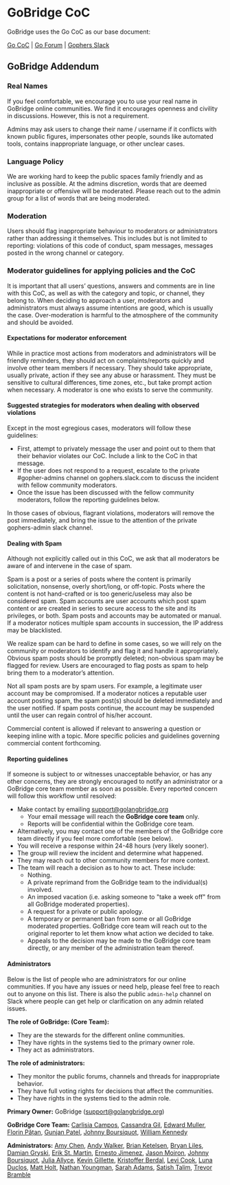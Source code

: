 # GoBridge CoC

GoBridge uses the Go CoC as our base document:

[Go CoC](https://golang.org/conduct) | [Go Forum](https://forum.golangbridge.org/) | [Gophers Slack](http://invite.slack.golangbridge.org)

## GoBridge Addendum

### Real Names
If you feel comfortable, we encourage you to use your real name in GoBridge online communities. We find it encourages openness and civility in discussions. However, this is not a requirement.

Admins may ask users to change their name / username if it conflicts with known public figures, impersonates other people, sounds like automated tools, contains inappropriate language, or other unclear cases.

### Language Policy
We are working hard to keep the public spaces family friendly and as inclusive as possible. At the admins discretion, words that are deemed inappropriate or offensive will be moderated. Please reach out to the admin group for a list of words that are being moderated.

### Moderation
Users should flag inappropriate behaviour to moderators or administrators rather than addressing it themselves. This includes but is not limited to reporting: violations of this code of conduct, spam messages, messages posted in the wrong channel or category.

### Moderator guidelines for applying policies and the CoC
It is important that all users’ questions, answers and comments are in line with this CoC, as well as with the category and topic, or channel, they belong to. When deciding to approach a user, moderators and administrators must always assume intentions are good, which is usually the case. Over-moderation is harmful to the atmosphere of the community and should be avoided.

#### Expectations for moderator enforcement
While in practice most actions from moderators and administrators will be friendly reminders, they should act on complaints/reports quickly and involve other team members if necessary. They should take appropriate, usually private, action if they see any abuse or harassment. They must be sensitive to cultural differences, time zones, etc., but take prompt action when necessary. A moderator is one who exists to serve the community.

#### Suggested strategies for moderators when dealing with observed violations
Except in the most egregious cases, moderators will follow these guidelines:
- First, attempt to privately message the user and point out to them that their behavior violates our CoC. Include a link to the CoC in that message.
- If the user does not respond to a request, escalate to the private #gopher-admins channel on gophers.slack.com to discuss the incident with fellow community moderators.
- Once the issue has been discussed with the fellow community moderators, follow the reporting guidelines below.

In those cases of obvious, flagrant violations, moderators will remove the post immediately, and bring the issue to the attention of the private gophers-admin slack channel.

#### Dealing with Spam
Although not explicitly called out in this CoC, we ask that all moderators be aware of and intervene in the case of spam.

Spam is a post or a series of posts where the content is primarily solicitation, nonsense, overly short/long, or off-topic. Posts where the content is not hand-crafted or is too generic/useless may also be considered spam. Spam accounts are user accounts which post spam content or are created in series to secure access to the site and its privileges, or both. Spam posts and accounts may be automated or manual. If a moderator notices multiple spam accounts in succession, the IP address may be blacklisted.

We realize spam can be hard to define in some cases, so we will rely on the community or moderators to identify and flag it and handle it appropriately. Obvious spam posts should be promptly deleted; non-obvious spam may be flagged for review. Users are encouraged to flag posts as spam to help bring them to a moderator’s attention.

Not all spam posts are by spam users. For example, a legitimate user account may be compromised. If a moderator notices a reputable user account posting spam, the spam post(s) should be deleted immediately and the user notified. If spam posts continue, the account may be suspended until the user can regain control of his/her account.

Commercial content is allowed if relevant to answering a question or keeping inline with a topic. More specific policies and guidelines governing commercial content forthcoming.

#### Reporting guidelines
If someone is subject to or witnesses unacceptable behavior, or has any other concerns, they are strongly encouraged to notify an administrator or a GoBridge core team member as soon as possible. Every reported concern will follow this workflow until resolved:
- Make contact by emailing support@golangbridge.org
  - Your email message will reach the **GoBridge core team** only.
  - Reports will be confidential within the GoBridge core team.
- Alternatively, you may contact one of the members of the GoBridge core team directly if you feel more comfortable (see below).
- You will receive a response within 24-48 hours (very likely sooner).
- The group will review the incident and determine what happened.
- They may reach out to other community members for more context.
- The team will reach a decision as to how to act. These include:
  - Nothing.
  - A private reprimand from the GoBridge team to the individual(s) involved.
  - An imposed vacation (i.e. asking someone to "take a week off" from all GoBridge moderated properties).
  - A request for a private or public apology.
  - A temporary or permanent ban from some or all GoBridge moderated properties. GoBridge core team will reach out to the original reporter to let them know what action we decided to take.
  - Appeals to the decision may be made to the GoBridge core team directly, or any member of the administration team thereof.


#### Administrators
Below is the list of people who are administrators for our online communities. If you have any issues or need help, please feel free to reach out to anyone on this list. There is also the public `admin-help` channel on Slack where people can get help or clarification on any admin related issues.

**The role of GoBridge: (Core Team):**
- They are the stewards for the different online communities.
- They have rights in the systems tied to the primary owner role.
- They act as administrators.

**The role of administrators:**
- They monitor the public forums, channels and threads for inappropriate behavior.
- They have full voting rights for decisions that affect the communities.
- They have rights in the systems tied to the admin role.

**Primary Owner:**
GoBridge (support@golangbridge.org)

**GoBridge Core Team:**
[Carlisia Campos](https://twitter.com/carlisia), [Cassandra Gil](https://twitter.com/Cassandraoid), [Edward Muller](https://twitter.com/freeformz), [Florin Pățan](https://twitter.com/dlsniper), [Gunjan Patel](https://twitter.com/Gunjan_Patel1), [Johnny Boursiquot](https://twitter.com/jboursiquot), [William Kennedy](https://twitter.com/goinggodotnet)

**Administrators:**
[Amy Chen](https://twitter.com/TheAmyDance), [Andy Walker](https://twitter.com/alaskacodes), [Brian Ketelsen](https://twitter.com/bketelsen), [Bryan Liles](https://twitter.com/bryanl), [Damian Gryski](https://twitter.com/dgryski), [Erik St. Martin](https://twitter.com/erikstmartin), [Ernesto Jimenez](https://twitter.com/ernesto_jimenez), [Jason Moiron](https://twitter.com/jmoiron), [Johnny Boursiquot](https://twitter.com/jboursiquot), [Julia Allyce](https://twitter.com/julia_allyce), [Kevin Gillette](https://twitter.com/kevingillette), [Kristoffer Berdal](https://twitter.com/flexd), [Levi Cook](https://twitter.com/levicook), [Luna Duclos](https://twitter.com/PSG_Luna), [Matt Holt](https://twitter.com/mholt6), [Nathan Youngman](https://twitter.com/nathany), [Sarah Adams](https://twitter.com/sadamscodes), [Satish Talim](https://twitter.com/IndianGuru), [Trevor Bramble](https://twitter.com/TrevorBramble)
